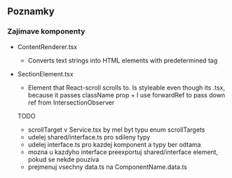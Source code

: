 ## Poznamky

### Zajimave komponenty

- ContentRenderer.tsx
  - Converts text strings into HTML elements with predetermined tag
- SectionElement.tsx

  - Element that React-scroll scrolls to. Is styleable even though its .tsx, because it passes className prop + I use forwardRef to pass down ref from IntersectionObserver

  TODO

  - scrollTarget v Service.tsx by mel byt typu enum scrollTargets
  - udelej shared/interface.ts pro sdileny typy
  - udelej interface.ts pro kazdej komponent a typy ber odtama
  - mozna u kazdyho interface preexportuj shared/interface element, pokud se nekde pouziva
  - prejmenuj vsechny data.ts na ComponentName.data.ts
